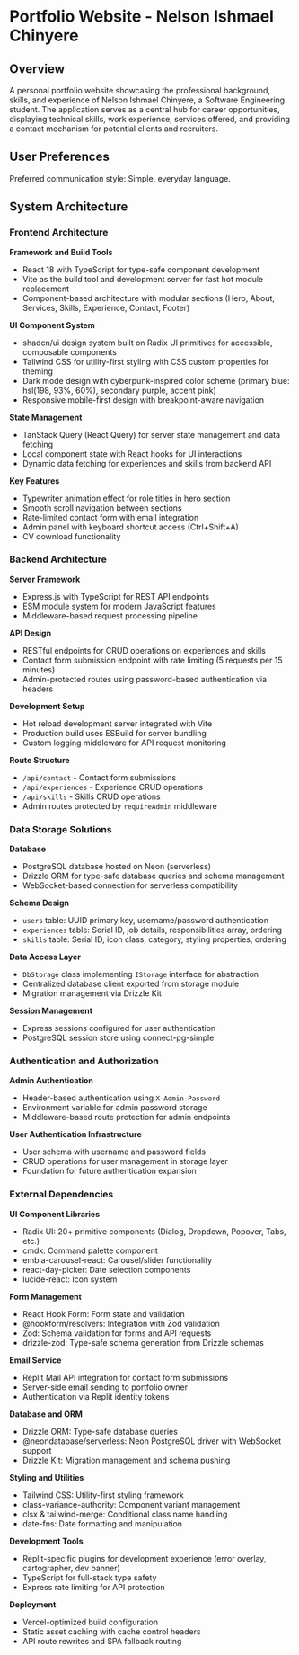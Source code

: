 # Portfolio Website - Nelson Ishmael Chinyere

## Overview

A personal portfolio website showcasing the professional background, skills, and experience of Nelson Ishmael Chinyere, a Software Engineering student. The application serves as a central hub for career opportunities, displaying technical skills, work experience, services offered, and providing a contact mechanism for potential clients and recruiters.

## User Preferences

Preferred communication style: Simple, everyday language.

## System Architecture

### Frontend Architecture

**Framework and Build Tools**
- React 18 with TypeScript for type-safe component development
- Vite as the build tool and development server for fast hot module replacement
- Component-based architecture with modular sections (Hero, About, Services, Skills, Experience, Contact, Footer)

**UI Component System**
- shadcn/ui design system built on Radix UI primitives for accessible, composable components
- Tailwind CSS for utility-first styling with CSS custom properties for theming
- Dark mode design with cyberpunk-inspired color scheme (primary blue: hsl(198, 93%, 60%), secondary purple, accent pink)
- Responsive mobile-first design with breakpoint-aware navigation

**State Management**
- TanStack Query (React Query) for server state management and data fetching
- Local component state with React hooks for UI interactions
- Dynamic data fetching for experiences and skills from backend API

**Key Features**
- Typewriter animation effect for role titles in hero section
- Smooth scroll navigation between sections
- Rate-limited contact form with email integration
- Admin panel with keyboard shortcut access (Ctrl+Shift+A)
- CV download functionality

### Backend Architecture

**Server Framework**
- Express.js with TypeScript for REST API endpoints
- ESM module system for modern JavaScript features
- Middleware-based request processing pipeline

**API Design**
- RESTful endpoints for CRUD operations on experiences and skills
- Contact form submission endpoint with rate limiting (5 requests per 15 minutes)
- Admin-protected routes using password-based authentication via headers

**Development Setup**
- Hot reload development server integrated with Vite
- Production build uses ESBuild for server bundling
- Custom logging middleware for API request monitoring

**Route Structure**
- `/api/contact` - Contact form submissions
- `/api/experiences` - Experience CRUD operations
- `/api/skills` - Skills CRUD operations
- Admin routes protected by `requireAdmin` middleware

### Data Storage Solutions

**Database**
- PostgreSQL database hosted on Neon (serverless)
- Drizzle ORM for type-safe database queries and schema management
- WebSocket-based connection for serverless compatibility

**Schema Design**
- `users` table: UUID primary key, username/password authentication
- `experiences` table: Serial ID, job details, responsibilities array, ordering
- `skills` table: Serial ID, icon class, category, styling properties, ordering

**Data Access Layer**
- `DbStorage` class implementing `IStorage` interface for abstraction
- Centralized database client exported from storage module
- Migration management via Drizzle Kit

**Session Management**
- Express sessions configured for user authentication
- PostgreSQL session store using connect-pg-simple

### Authentication and Authorization

**Admin Authentication**
- Header-based authentication using `X-Admin-Password`
- Environment variable for admin password storage
- Middleware-based route protection for admin endpoints

**User Authentication Infrastructure**
- User schema with username and password fields
- CRUD operations for user management in storage layer
- Foundation for future authentication expansion

### External Dependencies

**UI Component Libraries**
- Radix UI: 20+ primitive components (Dialog, Dropdown, Popover, Tabs, etc.)
- cmdk: Command palette component
- embla-carousel-react: Carousel/slider functionality
- react-day-picker: Date selection components
- lucide-react: Icon system

**Form Management**
- React Hook Form: Form state and validation
- @hookform/resolvers: Integration with Zod validation
- Zod: Schema validation for forms and API requests
- drizzle-zod: Type-safe schema generation from Drizzle schemas

**Email Service**
- Replit Mail API integration for contact form submissions
- Server-side email sending to portfolio owner
- Authentication via Replit identity tokens

**Database and ORM**
- Drizzle ORM: Type-safe database queries
- @neondatabase/serverless: Neon PostgreSQL driver with WebSocket support
- Drizzle Kit: Migration management and schema pushing

**Styling and Utilities**
- Tailwind CSS: Utility-first styling framework
- class-variance-authority: Component variant management
- clsx & tailwind-merge: Conditional class name handling
- date-fns: Date formatting and manipulation

**Development Tools**
- Replit-specific plugins for development experience (error overlay, cartographer, dev banner)
- TypeScript for full-stack type safety
- Express rate limiting for API protection

**Deployment**
- Vercel-optimized build configuration
- Static asset caching with cache control headers
- API route rewrites and SPA fallback routing